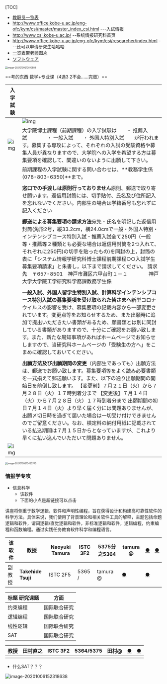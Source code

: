 [TOC]
-  [教职员一览表](http://www.csi.kobe-u.ac.jp/gaiyou/staff.html)
-  http://www.office.kobe-u.ac.jp/eng-ofc/kym/csi/master/master_index_csi.html  ---入试情报
-  http://www.csi.kobe-u.ac.jp/  --系统情报研究科首页
-  http://www.office.kobe-u.ac.jp/eng-ofc/kym/csi/researcher/index.html ---还可以申请研究生哈哈哈
-  [一览表带老师图片](http://www.csi.kobe-u.ac.jp/gaiyou/kouza/index.html)
- [ソフトウェア](http://www.edu.kobe-u.ac.jp/istc-tamlab/)

<img src="https://tva1.sinaimg.cn/large/008eGmZEgy1gmhqzix9ktj30rw0lu42g.jpg" alt="image-20210109210810888" style="zoom:50%;" />

==考的东西  数学+专业课（4选3  2不会……完蛋）==

| **入学試験**                                                 |                                                              |
| ------------------------------------------------------------ | ------------------------------------------------------------ |
|                                                              | ![img](http://www.office.kobe-u.ac.jp/eng-ofc/standard-img/spacer.gif) |
| ![img](http://www.office.kobe-u.ac.jp/eng-ofc/standard-img/spacer.gif) | 大学院博士課程（前期課程）の入学試験は　　・ 推薦入試　　　　・ 一般入試　　・ 外国人特別入試　　が行われます。募集する専攻によって、それぞれの入試の受験資格や募集人員が異なりますので、大学院への入学を希望する方は募集要項を確認して、間違いのないように出願して下さい。 |
|                                                              | 前期課程の入学試験に関する問い合わせは、**教務学生係(078-803-6350)**まで。 |
|                                                              |                                                              |
|                                                              | **窓口での手渡しは原則行っておりません**原則、郵送で取り寄せ願います。返信用封筒には、切手貼付、氏名及び住所記入を忘れないでください。内部生の場合は学籍番号も忘れずに記入ください |
|                                                              |                                                              |
|                                                              | **郵送による募集要項の請求方法**宛先・氏名を明記した返信用封筒(角形2号，縦33.2cm，横24.0cmで一般・外国人特別・インテンシブコース特別入試・推薦入試全て250円（一般等・推薦等２種類とも必要な場合は返信用封筒を2つ入れて、それぞれに250円)の切手を貼ったもの)を同封の上，封筒の表に「システム情報学研究科博士課程前期課程○○入試学生募集要項請求」と朱書し，以下まで請求してください。  請求先　〒657-8501　神戸市灘区六甲台町１－１ 　　　　神戸大学大学院工学研究科学務課教務学生係 |
|                                                              |                                                              |
|                                                              | **一般入試、外国人留学生特別入試、計算科学インテンシブコース特別入試の募集要項を受け取られた皆さまへ**新型コロナウイルスの影響を受け、募集要項の記載内容から一部変更されています。変更点等をお知らせするため、また出願時に追加で提出いただきたい書類があるため、願書類とは別に同封している書類がありますので、十分にご確認をお願い致します。また、新たな周知事項があればホームページでお知らせしますので、当研究科ホームページの「受験生の方へ」をこまめに確認しておいてください。 |
|                                                              |                                                              |
|                                                              | **出願方法及び出願期間の変更**（内部生であっても）出願方法は、郵送でお願い致します。募集要項等をよく読み必要書類を一式揃えて郵送願います。また、以下の通り出願期間の開始日を前倒し致します。 【変更前】７月２１日（火）から７月２８日（火）１７時到着分まで 【変更後】７月１４日（火）から７月２８日（火）１７時到着分まで 出願期間の初日７月１４日（火）より早く届く分には問題ありませんが、出願〆切日時を過ぎて届いた場合は一切受け付けできませんのでご留意ください。なお、検定料の納付用紙に記載されている払込期間は７月１５日からとなっていますが、これより早くに払い込んでいただいて問題ありません。 |
| ![img](http://www.office.kobe-u.ac.jp/eng-ofc/standard-img/spacer.gif) |                                                              |

<img src="https://tva1.sinaimg.cn/large/008eGmZEgy1gmhqvl2iccj30u00vzjw4.jpg" alt="image-20210109210425740" style="zoom:50%;" />



### 情报学专攻

- 信息科学
  - 该软件
  - 下面的小点是超链接可以点击

讲座将侧重于数学逻辑，软件和声明性编程，旨在获得设计和构建高可靠性软件的科学方法。具体来说，我们使用了背景理论和相关软件工具的解释，主题包括命题逻辑和软件，谓词逻辑/直觉逻辑和软件，非标准逻辑和软件，逻辑编程，约束编程和函数编程。通过实践任务教育软件科学和编程语言。

| 该软件 | 教授               | **Naoyuki Tamura** | ISTC  3F2 | 5375分之5364 | tamura @                                                     | [●](http://kuid.ofc.kobe-u.ac.jp/InfoSearch/Detail.do?dbid=1&recordnumber=umqfyz%2Bhr6PO%2BIBQ3mbe3w%3D%3D) | [●](http://www.edu.kobe-u.ac.jp/istc-tamlab/) |
| ------ | ------------------ | ------------------ | --------- | ------------ | ------------------------------------------------------------ | ------------------------------------------------------------ | --------------------------------------------- |
| 副教授 | **Takehide Tsuji** | ISTC  2F5          | 5365 /    | tamura @     | [●](http://kuid.ofc.kobe-u.ac.jp/InfoSearch/Detail.do?dbid=1&recordnumber=lKBAMf1_OBfO%2BIBQ3mbe3w%3D%3D) | [●](http://www.edu.kobe-u.ac.jp/istc-tamlab/)                |                                               |

| 标题  **研究课题** | 方面         |
| ------------------ | ------------ |
| 约束编程           | 国际联合研究 |
| 逻辑编程           | 国际联合研究 |
| 线性逻辑           | 国际联合研究 |
| SAT                | 国际联合研究 |



| 教授 | **田村直之** | ISTC 3F2 | 5364/5375 | 田村@ | [●](https://kuid-rm-web.ofc.kobe-u.ac.jp/profile/ja.64672be7ad29e33a520e17560c007669.html) | [●](http://www.edu.kobe-u.ac.jp/istc-tamlab/) |
| ---- | ------------ | -------- | --------- | ----- | ------------------------------------------------------------ | --------------------------------------------- |
|      |              |          |           |       |                                                              |                                               |

- 什么SAT？？？



![image-20201006152318638](https://tva1.sinaimg.cn/large/007S8ZIlly1gjfn5dmf18j30zo0u04d1.jpg)



```

```

